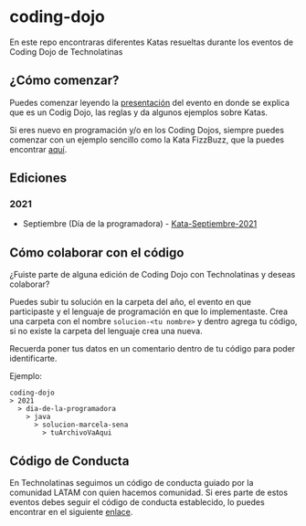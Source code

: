 # coding-dojo
En este repo encontraras diferentes Katas resueltas durante los eventos de Coding Dojo de Technolatinas

## ¿Cómo comenzar?
Puedes comenzar leyendo la [presentación](https://docs.google.com/presentation/d/1_ZTLGd6jGcERViOnwso8sKIz1aCGIkuT4C8xFbPn3lw/edit?usp=sharing) del evento en donde se explica que es un Codig Dojo, las reglas y da algunos ejemplos sobre Katas.

Si eres nuevo en programación y/o en los Coding Dojos, siempre puedes comenzar con un ejemplo sencillo como la Kata FizzBuzz, que la puedes encontrar [aquí](/fizzbuzz/Kata.md).

## Ediciones

### 2021
- Septiembre (Día de la programadora) - [Kata-Septiembre-2021](/2021/dia-de-la-programadora/Kata.md)

## Cómo colaborar con el código
¿Fuiste parte de alguna edición de Coding Dojo con Technolatinas y deseas colaborar?

Puedes subir tu solución en la carpeta del año, el evento en que participaste y el lenguaje de programación en que lo implementaste. Crea una carpeta con el nombre `solucion-<tu nombre>` y dentro agrega tu código, si no existe la carpeta del lenguaje crea una nueva.

Recuerda poner tus datos en un comentario dentro de tu código para poder identificarte.

Ejemplo:
```
coding-dojo
> 2021
  > dia-de-la-programadora
    > java
      > solucion-marcela-sena
        > tuArchivoVaAqui
```


## Código de Conducta
En Technolatinas seguimos un código de conducta guiado por la comunidad LATAM con quien hacemos comunidad.
Si eres parte de estos eventos debes seguir el código de conducta establecido, lo puedes encontrar en el siguiente [enlace](CodigoDeConducta.md).
